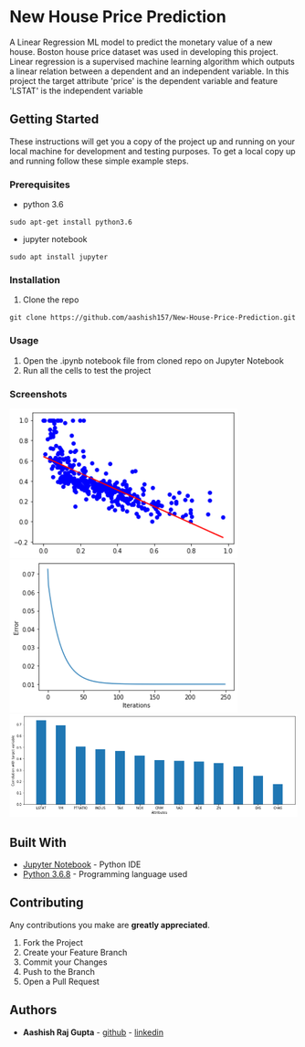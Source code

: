 # New House Price Prediction

A Linear Regression ML model to predict the monetary value of a new house. Boston house price dataset was used in developing this project. Linear regression is a supervised machine learning algorithm which outputs a linear relation between a dependent and an independent variable. In this project the target attribute 'price' is the dependent variable and feature 'LSTAT' is the independent variable

## Getting Started

These instructions will get you a copy of the project up and running on your local machine for development and testing purposes. To get a local copy up and running follow these simple example steps.

### Prerequisites

* python 3.6

```
sudo apt-get install python3.6
```
* jupyter notebook

```
sudo apt install jupyter
```

### Installation

1. Clone the repo
```
git clone https://github.com/aashish157/New-House-Price-Prediction.git
```


### Usage

1. Open the .ipynb notebook file from cloned repo on Jupyter Notebook
2. Run all the cells to test the project

### Screenshots

<div class="col-md-12 row">
	<img src="screenshots/s4.png" alt="s4" width="400px"/>
	<img src="screenshots/s6.png" alt="s6" width="400px"/>
</div>
	<img src="screenshots/s5.png" alt="s5" width="800px"/>


## Built With

* [Jupyter Notebook](https://jupyter.org/) - Python IDE
* [Python 3.6.8](https://www.python.org/) - Programming language used

## Contributing

Any contributions you make are **greatly appreciated**.

1. Fork the Project
2. Create your Feature Branch 
3. Commit your Changes
4. Push to the Branch
5. Open a Pull Request

## Authors

* **Aashish Raj Gupta** - [github](https://github.com/aashish157) - [linkedin](https://www.linkedin.com/in/aashish157)



